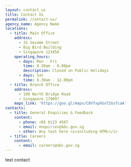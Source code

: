 ```yaml
---
layout: contact_us
title: Contact Us
permalink: /contact-us/
agency_name: Agency Name
locations:
  - title: Main Office
    address:
      - 31 Sesame Street
      - Big Bird Building
      - Singapore 123456
    operating_hours:
      - days: Mon - Fri
        time: 8.30am - 6.00pm
        description: Closed on Public Holidays
      - days: Sat
        time: 8.30am - 12.00pm
  - title: Branch Office
    address:
      - 109 North Bridge Road
      - Singapore 179097
    maps_link: 'https://goo.gl/maps/C8VfxphGxT2GsfcaA'
contacts:
  - title: General Enquiries & Feedback
    content:
      - phone: +65 6123 4567
      - email: enquiries@abc.gov.sg
      - other: Any text here <i>including HTML</i>
  - title: Careers
    content:
      - email: careers@abc.gov.sg
---
```

test contact